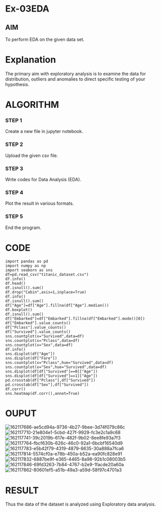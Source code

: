 # Ex-03EDA

## AIM
To perform EDA on the given data set. 

# Explanation
The primary aim with exploratory analysis is to examine the data for distribution, outliers and 
anomalies to direct specific testing of your hypothesis.
 
# ALGORITHM
### STEP 1
Create a new file in jupyter notebook.
### STEP 2
Upload the given csv file.
### STEP 3
Write codes for Data Analysis (EDA).
### STEP 4
Plot the result in various formats.
### STEP 5
End the program.

# CODE
```
import pandas as pd
import numpy as np
import seaborn as sns
df=pd.read_csv("titanic_dataset.csv")
df.info()
df.head()
df.isnull().sum()
df.drop("Cabin",axis=1,inplace=True)
df.info()
df.isnull().sum()
df["Age"]=df["Age"].fillna(df["Age"].median())
df.boxplot()
df.isnull().sum()
df["Embarked"]=df["Embarked"].fillna(df["Embarked"].mode()[0])
df["Embarked"].value_counts()
df["Pclass"].value_counts()
df["Survived"].value_counts()
sns.countplot(x="Survived",data=df)
sns.countplot(x="Pclass",data=df)
sns.countplot(x="Sex",data=df)
df.info()
sns.displot(df["Age"])
sns.displot(df["Fare"])
sns.countplot(x="Pclass",hue="Survived",data=df)
sns.countplot(x="Sex",hue="Survived",data=df)
sns.displot(df[df["Survived"]==0]["Age"])
sns.displot(df[df["Survived"]==1]["Age"])
pd.crosstab(df["Pclass"],df["Survived"])
pd.crosstab(df["Sex"],df["Survived"])
df.corr()
sns.heatmap(df.corr(),annot=True)
```

# OUPUT
![162117686-ae5cd94a-9736-4b27-9bee-3d74f079c86c](https://user-images.githubusercontent.com/93427278/162769013-0644e5f2-c086-4d9a-9703-48ae890ff837.png)
![162117710-21e804e1-5cbd-427f-9929-fc3e2c1a9c68](https://user-images.githubusercontent.com/93427278/162769053-460a28cb-bfdd-4e34-8495-fa2ef472812a.png)
![162117741-39c2019b-617e-482f-9b02-8ee8fe93a7f3](https://user-images.githubusercontent.com/93427278/162769084-b18a4220-1376-403d-849a-725a355f400e.png)
![162117764-fbcf630b-626c-46c0-92a1-6bcbf16540d9](https://user-images.githubusercontent.com/93427278/162769116-48603df1-375b-43fa-b98c-d4a73f18f808.png)
![162117783-e5b42f79-4319-4879-8635-30a888a7fca6](https://user-images.githubusercontent.com/93427278/162769167-8f76d392-7a97-42b5-93b2-2c922971324d.png)
![162117814-5574cf0a-e78b-450a-b52a-ea90fc828e91](https://user-images.githubusercontent.com/93427278/162769191-e90c4f55-735e-4952-9a17-7e40c4519c13.png)
![162117832-6887be9f-e365-4465-8a98-92b1c08003b5](https://user-images.githubusercontent.com/93427278/162769235-587e19d7-437f-4667-9965-67fed715f22b.png)
![162117846-69fd3263-7b84-4767-b2e9-1facde20a60a](https://user-images.githubusercontent.com/93427278/162769277-53db60c2-feae-4631-bec1-c0d276a1fd10.png)
![162117862-80601ef5-a51b-49a3-a59d-58f97c4701a3](https://user-images.githubusercontent.com/93427278/162769332-156b688d-e618-469f-a074-845589517419.png)

# RESULT
Thus the data of the dataset is analyzed using Exploratory data analysis.
